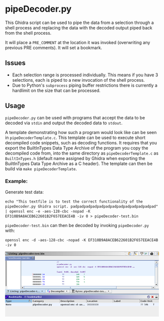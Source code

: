 # pipeDecoder.py

This Ghidra script can be used to pipe the data from a selection through a shell process and replacing the data with the decoded output piped back from the shell process.

It will place a `PRE_COMMENT` at the location it was invoked (overwriting any previous PRE comments). It will set a bookmark.

## Issues

- Each selection range is processed individually. This means if you have 3 selections, each is piped to a new invocation of the shell process.
- Due to Python's `subprocess` piping buffer restrictions there is currently a hardlimit on the size that can be processed.

## Usage

`pipeDecoder.py` can be used with programs that accept the data to be decoded via
`stdin` and output the decoded data to `stdout`.

A template demonstrating how such a program would look like can be seen in `pipeDecoderTemplate.c`.
This template can be used to execute short decompiled code snippets, such as decoding functions.
It requires that you export the BuiltInTypes Data Type Archive of the program you copy the
decompiled code from, into the same directory as `pipeDecoderTemplate.c` as `BuiltInTypes.h` (default name assigned by Ghidra
when exporting the  BuiltInTypes Data Type Archive as a C header). The template can
then be build via `make pipeDecoderTemplate`.

### Example:

Generate test data:

```
echo "This textfile is to test the correct functionality of the pipeDecoder.py Ghidra script. padpadpadpadpadpadpadpadpadpadpadpadpad" | openssl enc -e -aes-128-cbc -nopad -K EF310B9A8ACEB622601B2F657EEACE4B -iv 0 > pipeDecoder-test.bin
```

`pipeDecoder-test.bin` can then be decoded by invoking `pipeDecoder.py` with:

```
openssl enc -d -aes-128-cbc -nopad -K EF310B9A8ACEB622601B2F657EEACE4B -iv 0
```

![Example of pipeDecoder.py annotation in Ghidra](pipeDecoder.png)
